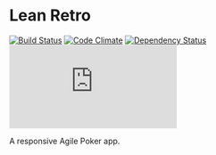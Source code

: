 # Lean Retro
[![Build Status](https://travis-ci.org/jbrunton/lean-poker.png)](https://travis-ci.org/jbrunton/lean-poker)
[![Code Climate](https://codeclimate.com/github/jbrunton/lean-poker/badges/gpa.svg)](https://codeclimate.com/github/jbrunton/lean-poker)
[![Dependency Status](https://gemnasium.com/jbrunton/lean-poker.svg)](https://gemnasium.com/jbrunton/lean-poker)
[![Uptime](https://www.statuscake.com/App/button/index.php?Track=ti3MFK9J6X&Days=7&Design=5)](http://uptime.statuscake.com/?TestID=pkaFK8MRaI)

A responsive Agile Poker app.
